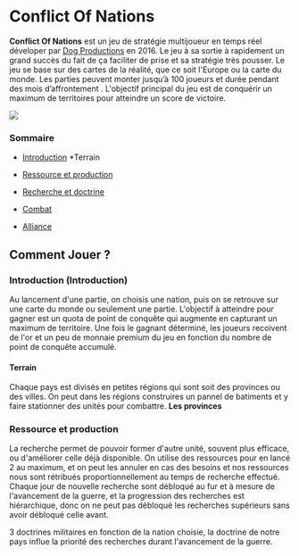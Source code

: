 # Conflict Of Nations
**Conflict Of Nations** est un jeu de stratégie multijoueur en temps réel déveloper par [Dog Productions](https://doradogames.com/) en 2016. Le jeu à sa sortie à rapidement un grand succès du fait de ça faciliter de prise et sa stratégie très pousser. Le jeu se base sur des cartes de la réalité, que ce soit l'Europe ou la carte du monde. Les parties peuvent monter jusqu’à 100 joueurs et durée pendant des mois d’affrontement .
L'objectif principal du jeu est de conquérir un maximum de territoires pour atteindre un score de victoire. 

![](https://doradogames.com/app/uploads/2022/05/con-game-icon.jpg)


### Sommaire

- [Introduction](Introduction)
  *Terrain
  
- [Ressource et production](Ressource-et-production)
- [Recherche et doctrine](Recherche-et-doctrine)
- [Combat](Combat)
- [Alliance](Alliance)



## Comment Jouer ?
### Introduction (Introduction)

Au lancement d'une partie, on choisis une nation, puis on se retrouve sur une carte du monde ou seulement une partie. L'objectif à atteindre pour gagner est un quota de point de conquête qui augmente en capturant un maximum de territoire. Une fois le gagnant déterminé, les joueurs recoivent de l'or et un peu de monnaie premium du jeu en fonction du nombre de point de conquête accumulé.

#### Terrain

 Chaque pays est divisés en petites régions qui sont soit des provinces ou des villes. On peut dans les régions construires un pannel de batiments et y faire stationner des unités pour combattre.
 **Les provinces** 

### Ressource et production




La recherche permet de pouvoir former d'autre unité, souvent plus efficace, ou d'améliorer celle déjà disponible. On utilise des ressources pour en lancé 2 au maximum, et on peut les annuler en cas des besoins et nos ressources nous sont rétribués proportionnellement au temps de recherche effectué.
Chaque jour de nouvelle recherche sont débloqué au fur et à mesure de l'avancement de la guerre, et la progression des recherches est hiérarchique, donc on ne peut pas débloqué les recherches supérieurs sans avoir débloqué celle avant.

3 doctrines militaires en fonction de la nation choisie, la doctrine de notre pays influe la priorité des recherches durant l'avancement de la guerre.




